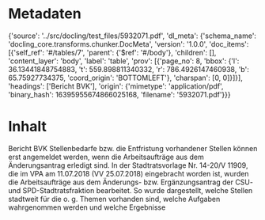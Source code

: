 # Metadaten
{'source': '../src/docling/test_files/5932071.pdf', 'dl_meta': {'schema_name': 'docling_core.transforms.chunker.DocMeta', 'version': '1.0.0', 'doc_items': [{'self_ref': '#/tables/7', 'parent': {'$ref': '#/body'}, 'children': [], 'content_layer': 'body', 'label': 'table', 'prov': [{'page_no': 8, 'bbox': {'l': 36.13441848754883, 't': 559.898811340332, 'r': 786.4926147460938, 'b': 65.75927734375, 'coord_origin': 'BOTTOMLEFT'}, 'charspan': [0, 0]}]}], 'headings': ['Bericht BVK'], 'origin': {'mimetype': 'application/pdf', 'binary_hash': 16395955674866025168, 'filename': '5932071.pdf'}}}

# Inhalt
Bericht BVK
Stellenbedarfe bzw. die Entfristung vorhandener Stellen können erst angemeldet werden, wenn die Arbeitsaufträge aus dem Änderungsantrag erledigt sind. In der Stadtratsvorlage Nr. 14-20/V 11909, die im VPA am 11.07.2018 (VV 25.07.2018) eingebracht worden ist, wurden die Arbeitsaufträge aus dem Änderungs- bzw. Ergänzungsantrag der CSU- und SPD-Stadtratsfraktion bearbeitet. So wurde dargestellt, welche Stellen stadtweit für die o. g. Themen vorhanden sind, welche Aufgaben wahrgenommen werden und welche Ergebnisse